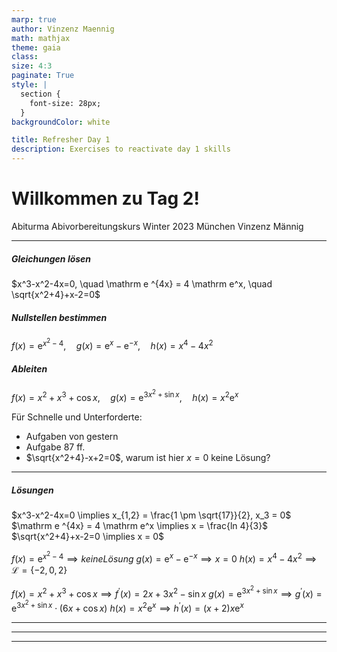 ```yaml
---
marp: true
author: Vinzenz Maennig
math: mathjax
theme: gaia
class: 
size: 4:3
paginate: True
style: |
  section {
    font-size: 28px;
  }
backgroundColor: white

title: Refresher Day 1
description: Exercises to reactivate day 1 skills
---
```

# Willkommen zu Tag 2!
Abiturma Abivorbereitungskurs
Winter 2023 München
Vinzenz Männig

---
<!--header: Wiederholung Tag 1-->
<!--footer: Abiturma Abivorbereitungskurs | Winter 2023 München | Vinzenz Männig-->

##### Gleichungen lösen
$x^3-x^2-4x=0, \quad \mathrm e ^{4x} = 4 \mathrm e^x, \quad \sqrt{x^2+4}+x-2=0$

##### Nullstellen bestimmen
$f(x) = \mathrm e ^{x^2-4}, \quad g(x) = \mathrm e ^x - \mathrm e ^{-x}, \quad h(x) = x^4-4x^2$

##### Ableiten
$f(x) = x^2+x^3+\cos x, \quad g(x) = \mathrm e ^{3x^2+\sin x}, \quad h(x) = x^2 \mathrm e ^x$

Für Schnelle und Unterforderte:
- Aufgaben von gestern
- Aufgabe 87 ff.
- $\sqrt{x^2+4}-x+2=0$, warum ist hier $x=0$ keine Lösung?

---
##### Lösungen
$x^3-x^2-4x=0 \implies x_{1,2} = \frac{1 \pm \sqrt{17}}{2}, x_3 = 0$
$\mathrm e ^{4x} = 4 \mathrm e^x \implies x = \frac{ln 4}{3}$
$\sqrt{x^2+4}+x-2=0 \implies x = 0$

$f(x) = \mathrm e ^{x^2-4} \implies keine Lösung$
$g(x) = \mathrm e ^x - \mathrm e ^{-x} \implies x = 0$
$h(x) = x^4-4x^2 \implies \mathcal{L} = \{-2,0,2\}$

$f(x) = x^2+x^3+\cos x \implies f^\prime (x) = 2x + 3x^2 - \sin x$
$g(x) = \mathrm e ^{3x^2+\sin x} \implies g^\prime (x) = \mathrm e ^{3x^2+\sin x} \cdot (6x + \cos x)$
$h(x) = x^2 \mathrm e ^x \implies h^\prime (x) = (x+2)x \mathrm e ^x$

---

---

---